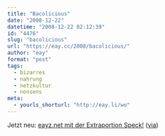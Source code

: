 ```yaml
---
title: "Bacolicious"
date: "2008-12-22"
datetime: "2008-12-22 02:12:39"
id: "4476"
slug: "bacolicious"
url: "https://eay.cc/2008/bacolicious/"
author: "eay"
format: "post"
tags:
  - bizarres
  - nahrung
  - netzkultur
  - nonsens
meta:
  - yourls_shorturl: "http://eay.li/wo"
---
```


Jetzt neu: [eayz.net mit der Extraportion Speck!](http://bacolicio.us/http://www.eayz.net) ([via](http://www.i-jeriko.de/2008/12/20/i-am-jeriko-jetzt-auch-mit-speck/))
